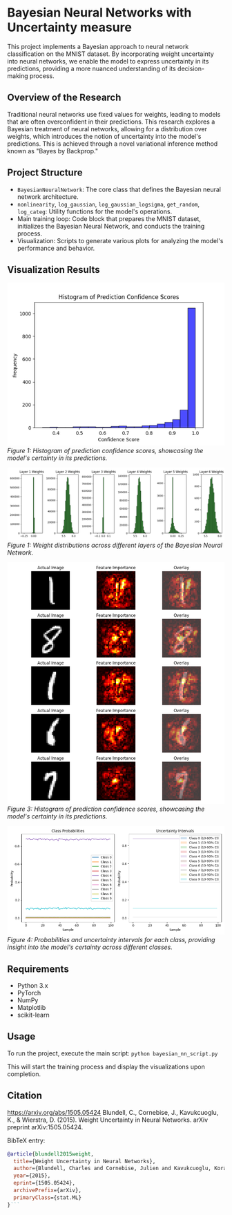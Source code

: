 # Bayesian Neural Networks with Uncertainty measure

This project implements a Bayesian approach to neural network classification on the MNIST dataset. By incorporating weight uncertainty into neural networks, we enable the model to express uncertainty in its predictions, providing a more nuanced understanding of its decision-making process.

## Overview of the Research

Traditional neural networks use fixed values for weights, leading to models that are often overconfident in their predictions. This research explores a Bayesian treatment of neural networks, allowing for a distribution over weights, which introduces the notion of uncertainty into the model's predictions. This is achieved through a novel variational inference method known as "Bayes by Backprop."

## Project Structure

- `BayesianNeuralNetwork`: The core class that defines the Bayesian neural network architecture.
- `nonlinearity`, `log_gaussian`, `log_gaussian_logsigma`, `get_random`, `log_categ`: Utility functions for the model's operations.
- Main training loop: Code block that prepares the MNIST dataset, initializes the Bayesian Neural Network, and conducts the training process.
- Visualization: Scripts to generate various plots for analyzing the model's performance and behavior.

## Visualization Results

![Prediction Confidence Histogram](./Figure_1.png)
*Figure 1: Histogram of prediction confidence scores, showcasing the model's certainty in its predictions.*

![Weight Distributions](./Figure_2.png)
*Figure 1: Weight distributions across different layers of the Bayesian Neural Network.*

![Feature Importance](./Figure_3.png)
*Figure 3: Histogram of prediction confidence scores, showcasing the model's certainty in its predictions.*

![Class Probabilities and Uncertainty Intervals](./Figure_4.png)
*Figure 4: Probabilities and uncertainty intervals for each class, providing insight into the model's certainty across different classes.*

## Requirements

- Python 3.x
- PyTorch
- NumPy
- Matplotlib
- scikit-learn

## Usage

To run the project, execute the main script:
`python bayesian_nn_script.py`


This will start the training process and display the visualizations upon completion.

## Citation

https://arxiv.org/abs/1505.05424
Blundell, C., Cornebise, J., Kavukcuoglu, K., & Wierstra, D. (2015). Weight Uncertainty in Neural Networks. arXiv preprint arXiv:1505.05424.

BibTeX entry:
```bibtex
@article{blundell2015weight,
  title={Weight Uncertainty in Neural Networks},
  author={Blundell, Charles and Cornebise, Julien and Kavukcuoglu, Koray and Wierstra, Daan},
  year={2015},
  eprint={1505.05424},
  archivePrefix={arXiv},
  primaryClass={stat.ML}
}```
